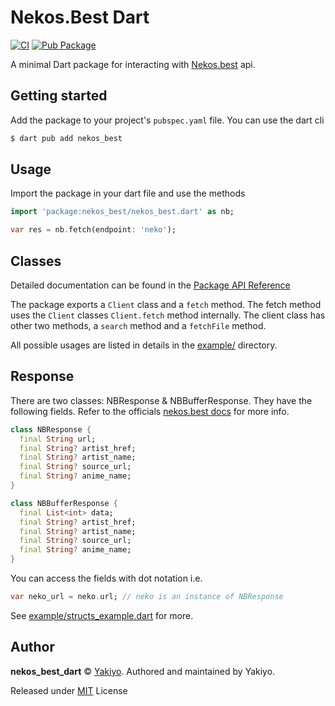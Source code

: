 # Nekos.Best Dart
[![CI](https://github.com/Yakiyo/nekos_best_dart/actions/workflows/ci.yml/badge.svg)](https://github.com/Yakiyo/nekos_best_dart/actions/workflows/ci.yml)
[![Pub Package](https://img.shields.io/pub/v/nekos_best.svg)](https://pub.dev/packages/nekos_best)


A minimal Dart package for interacting with [Nekos.best](https://nekos.best) api.

## Getting started

Add the package to your project's `pubspec.yaml` file. You can use the dart cli
```bash
$ dart pub add nekos_best
```

## Usage

Import the package in your dart file and use the methods

```dart
import 'package:nekos_best/nekos_best.dart' as nb;

var res = nb.fetch(endpoint: 'neko');
```

## Classes 
Detailed documentation can be found in the [Package API Reference](https://pub.dev/documentation/nekos_best/latest/nekos_best/nekos_best-library.html)

The package exports a `Client` class and a `fetch` method. The fetch method uses the `Client` classes `Client.fetch` method internally. The client class has other two methods, a `search` method and a `fetchFile` method.

All possible usages are listed in details in the [example/](./example/) directory.

## Response
There are two classes: NBResponse & NBBufferResponse. They have the following fields. Refer to the officials [nekos.best docs](https://docs.nekos.best/) for more info.
```dart
class NBResponse {
  final String url;
  final String? artist_href;
  final String? artist_name;
  final String? source_url;
  final String? anime_name;
}

class NBBufferResponse {
  final List<int> data;
  final String? artist_href;
  final String? artist_name;
  final String? source_url;
  final String? anime_name;
}
```
You can access the fields with dot notation i.e.
```dart
var neko_url = neko.url; // neko is an instance of NBResponse
```
See [example/structs_example.dart](./example/structs_example.dart) for more.
## Author

**nekos_best_dart** © [Yakiyo](https://github.com/Yakiyo). Authored and maintained by Yakiyo.

Released under [MIT](https://opensource.org/licenses/MIT) License
